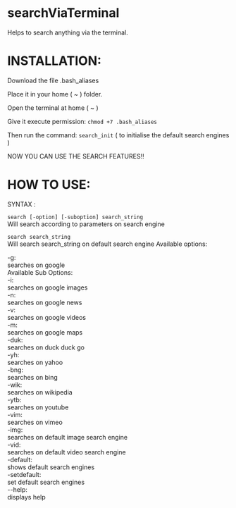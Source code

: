 # searchViaTerminal
Helps to search anything via the terminal.

# INSTALLATION:
Download the file .bash_aliases

Place it in your home ( ~ ) folder.

Open the terminal at home ( ~ )

Give it execute permission:
  `chmod +7 .bash_aliases`

Then run the command:
  `search_init`
( to initialise the default search engines )

NOW YOU CAN USE THE SEARCH FEATURES!!

# HOW TO USE:
  SYNTAX :
  
  `search [-option] [-suboption] search_string`\
          Will search according to parameters on search engine
          
  `search search_string`\
          Will search search_string on default search engine
Available options:

 -g: \
          searches on google\
              Available Sub Options:\
                  -i: \
                      searches on google images\
                  -n: \
                      searches on google news\
                  -v: \
                      searches on google videos\
                  -m: \
                      searches on google maps\
 -duk:\
          searches on duck duck go\
 -yh:\
          searches on yahoo\
 -bng:\
          searches on bing\
 -wik:\
          searches on wikipedia\
 -ytb:\
          searches on youtube\
 -vim:\
          searches on vimeo\
 -img:\
          searches on default image search engine\
 -vid:\
          searches on default video search engine\
 -default:\
          shows default search engines\
 -setdefault:\
          set default search engines\
 --help:\
          displays help
